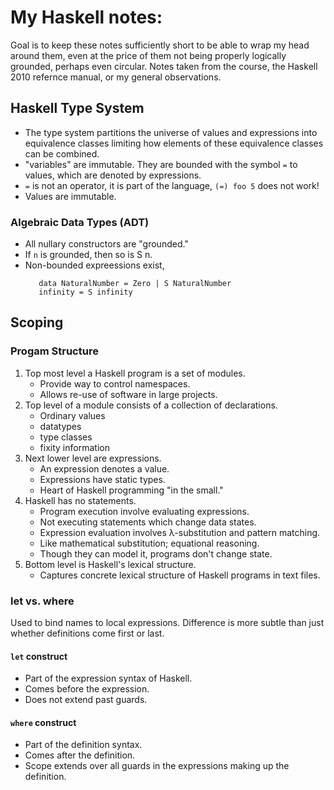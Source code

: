 # My Haskell notes:
Goal is to keep these notes sufficiently short to be able to wrap my head
around them, even at the price of them not being properly logically
grounded, perhaps even circular.  Notes taken from the course, the
Haskell 2010 refernce manual, or my general observations.

## Haskell Type System
* The type system partitions the universe of values and expressions into
  equivalence classes limiting how elements of these equivalence classes
  can be combined.
* "variables" are immutable.  They are bounded with the symbol `=` to
  values, which are denoted by expressions.
* `=` is not an operator, it is part of the language, `(=) foo 5` does not work!
* Values are immutable.

### Algebraic Data Types (ADT)
* All nullary constructors are "grounded."
* If `n` is grounded, then so is S n.
* Non-bounded expreessions exist,
  ```
     data NaturalNumber = Zero | S NaturalNumber
     infinity = S infinity
  ```

## Scoping

### Progam Structure
1. Top most level a Haskell program is a set of modules.
   * Provide way to control namespaces.
   * Allows re-use of software in large projects.
2. Top level of a module consists of a collection of declarations.
   * Ordinary values
   * datatypes
   * type classes
   * fixity information
3. Next lower level are expressions.
   * An expression denotes a value.
   * Expressions have static types.
   * Heart of Haskell programming "in the small."
4. Haskell has no statements.
   * Program execution involve evaluating expressions.
   * Not executing statements which change data states.
   * Expression evaluation involves λ-substitution and pattern matching.
   * Like mathematical substitution; equational reasoning.
   * Though they can model it, programs don't change state.
5. Bottom level is Haskell's lexical structure.
   * Captures concrete lexical structure of Haskell programs in text files.

### let vs. where
Used to bind names to local expressions.  Difference is more subtle than just
whether definitions come first or last.

#### `let` construct
* Part of the expression syntax of Haskell.
* Comes before the expression.
* Does not extend past guards.

#### `where` construct
* Part of the definition syntax.
* Comes after the definition.
* Scope extends over all guards in the expressions making up the definition.
